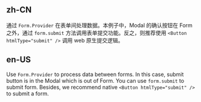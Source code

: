 ## zh-CN

通过 `Form.Provider` 在表单间处理数据。本例子中，Modal 的确认按钮在 Form 之外，通过 `form.submit` 方法调用表单提交功能。反之，则推荐使用 `<Button htmlType="submit" />` 调用 web 原生提交逻辑。

## en-US

Use `Form.Provider` to process data between forms. In this case, submit button is in the Modal which is out of Form. You can use `form.submit` to submit form. Besides, we recommend native `<Button htmlType="submit" />` to submit a form.

<style>
#components-form-demo-form-context .user {
  margin-bottom: 8px;
}

#components-form-demo-form-context .user .ant-avatar {
  margin-right: 8px;
}

.ant-row-rtl #components-form-demo-form-context .user .ant-avatar {
  margin-right: 0;
  margin-left: 8px;
}
</style>
